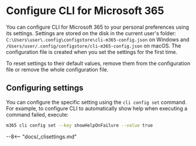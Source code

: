 # Configure CLI for Microsoft 365

You can configure CLI for Microsoft 365 to your personal preferences using its settings. Settings are stored on the disk in the current user's folder: `C:\Users\user\.config\configstore\cli-m365-config.json` on Windows and `/Users/user/.config/configstore/cli-m365-config.json` on macOS. The configuration file is created when you set the settings for the first time.

To reset settings to their default values, remove them from the configuration file or remove the whole configuration file.

## Configuring settings

You can configure the specific setting using the `cli config set` command. For example, to configure CLI to automatically show help when executing a command failed, execute:

```sh
m365 cli config set --key showHelpOnFailure --value true
```

--8<-- "docs/_clisettings.md"
